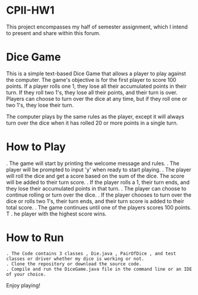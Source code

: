 # CPII-HW1
This project encompasses my half of semester assignment, which I intend to present and share within this forum.
# Dice Game

This is a simple text-based Dice Game that allows a player to play against the computer. The game's objective is for the first player to score 100 points. If a player rolls one 1, they lose all their accumulated points in their turn. If they roll two 1's, they lose all their points, and their turn is over. Players can choose to turn over the dice at any time, but if they roll one or two 1's, they lose their turn.

The computer plays by the same rules as the player, except it will always turn over the dice when it has rolled 20 or more points in a single turn.

# How to Play

  . The game will start by printing the welcome message and rules.
  . The player will be prompted to input 'y' when ready to start playing.
  . The player will roll the dice and get a score based on the sum of the dice. The score will be added to their turn score.
  . If the player rolls a 1, their turn ends, and they lose their accumulated points in that turn.
  . The player can choose to continue rolling or turn over the dice.
  . If the player chooses to turn over the dice or rolls two 1's, their turn ends, and their turn score is added to their total score.
  . The game continues until one of the players scores 100 points.
T . he player with the highest score wins.

# How to Run

    . The Code contains 3 classes , Die.java , PairOfDice , and test classes or driver whether my dice is working or not.
    . Clone the repository or download the source code.
    . Compile and run the DiceGame.java file in the command line or an IDE of your choice.

Enjoy playing!
